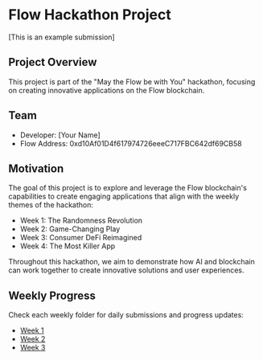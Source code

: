 # Flow Hackathon Project
[This is an example submission]

## Project Overview
This project is part of the "May the Flow be with You" hackathon, focusing on creating innovative applications on the Flow blockchain.

## Team
- Developer: [Your Name]
- Flow Address: 0xd10Af01D4f617974726eeeC717FBC642df69CB58

## Motivation
The goal of this project is to explore and leverage the Flow blockchain's capabilities to create engaging applications that align with the weekly themes of the hackathon:

- Week 1: The Randomness Revolution
- Week 2: Game-Changing Play
- Week 3: Consumer DeFi Reimagined
- Week 4: The Most Killer App

Throughout this hackathon, we aim to demonstrate how AI and blockchain can work together to create innovative solutions and user experiences.

## Weekly Progress
Check each weekly folder for daily submissions and progress updates:
- [Week 1](/submissions/0xd10Af01D4f617974726eeeC717FBC642df69CB58/week1)
- [Week 2](/submissions/0xd10Af01D4f617974726eeeC717FBC642df69CB58/week2)
- [Week 3](/submissions/0xd10Af01D4f617974726eeeC717FBC642df69CB58/week3) 